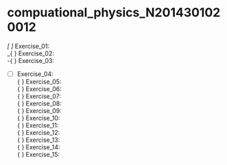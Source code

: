 # compuational_physics_N2014301020012
_[ ]_ Exercise_01:  
_{ } Exercise_02:  
-{ } Exercise_03:  
-[ ] Exercise_04:  
{ } Exercise_05:  
{ } Exercise_06:  
{ } Exercise_07:  
{ } Exercise_08:  
{ } Exercise_09:  
{ } Exercise_10:  
{ } Exercise_11:  
{ } Exercise_12:  
{ } Exercise_13:  
{ } Exercise_14:  
{ } Exercise_15:  
